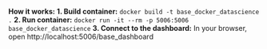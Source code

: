 **How it works:**
**1. Build container:** `docker build -t base_docker_datascience .`
**2. Run container:** `docker run -it --rm -p 5006:5006 base_docker_datascience`
**3. Connect to the dashboard:** In your browser, open http://localhost:5006/base_dashboard